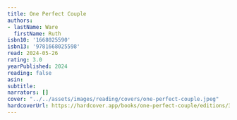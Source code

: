```yaml
---
title: One Perfect Couple
authors:
- lastName: Ware
  firstName: Ruth
isbn10: '1668025590'
isbn13: '9781668025598'
read: 2024-05-26
rating: 3.0
yearPublished: 2024
reading: false
asin:
subtitle:
narrators: []
cover: "../../assets/images/reading/covers/one-perfect-couple.jpeg"
hardcoverUrl: https://hardcover.app/books/one-perfect-couple/editions/31147384
---
```

